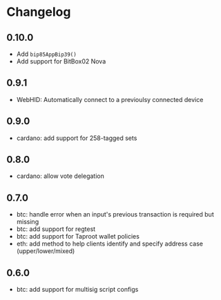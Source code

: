 # Changelog

## 0.10.0
- Add `bip85AppBip39()`
- Add support for BitBox02 Nova

## 0.9.1
- WebHID: Automatically connect to a previoulsy connected device

## 0.9.0
- cardano: add support for 258-tagged sets

## 0.8.0
- cardano: allow vote delegation

## 0.7.0
- btc: handle error when an input's previous transaction is required but missing
- btc: add support for regtest
- btc: add support for Taproot wallet policies
- eth: add method to help clients identify and specify address case (upper/lower/mixed)

## 0.6.0

- btc: add support for multisig script configs
